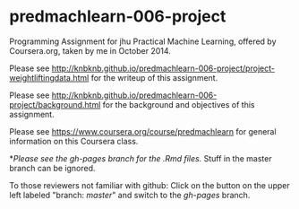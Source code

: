 predmachlearn-006-project
=========================

Programming Assignment for jhu Practical Machine Learning, offered by Coursera.org, taken by me in October 2014.




Please see http://knbknb.github.io/predmachlearn-006-project/project-weightliftingdata.html for the writeup of this assignment.


Please see http://knbknb.github.io/predmachlearn-006-project/background.html for the background and objectives of this assignment.

Please see https://www.coursera.org/course/predmachlearn for general information on this Coursera class.

**Please see the gh-pages branch for the *.Rmd files.** Stuff in the master branch can be ignored. 

To those reviewers not familiar with github: Click on the button on the upper left labeled "branch: *master*" and switch to the *gh-pages* branch.
